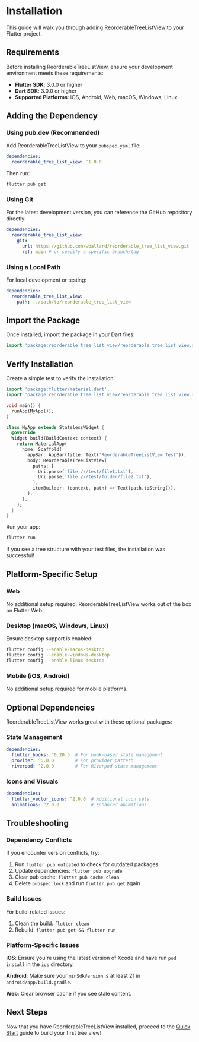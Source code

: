 # Installation

This guide will walk you through adding ReorderableTreeListView to your Flutter project.

## Requirements

Before installing ReorderableTreeListView, ensure your development environment meets these requirements:

- **Flutter SDK**: 3.0.0 or higher
- **Dart SDK**: 3.0.0 or higher
- **Supported Platforms**: iOS, Android, Web, macOS, Windows, Linux

## Adding the Dependency

### Using pub.dev (Recommended)

Add ReorderableTreeListView to your `pubspec.yaml` file:

```yaml
dependencies:
  reorderable_tree_list_view: ^1.0.0
```

Then run:

```bash
flutter pub get
```

### Using Git

For the latest development version, you can reference the GitHub repository directly:

```yaml
dependencies:
  reorderable_tree_list_view:
    git:
      url: https://github.com/wballard/reorderable_tree_list_view.git
      ref: main # or specify a specific branch/tag
```

### Using a Local Path

For local development or testing:

```yaml
dependencies:
  reorderable_tree_list_view:
    path: ../path/to/reorderable_tree_list_view
```

## Import the Package

Once installed, import the package in your Dart files:

```dart
import 'package:reorderable_tree_list_view/reorderable_tree_list_view.dart';
```

## Verify Installation

Create a simple test to verify the installation:

```dart
import 'package:flutter/material.dart';
import 'package:reorderable_tree_list_view/reorderable_tree_list_view.dart';

void main() {
  runApp(MyApp());
}

class MyApp extends StatelessWidget {
  @override
  Widget build(BuildContext context) {
    return MaterialApp(
      home: Scaffold(
        appBar: AppBar(title: Text('ReorderableTreeListView Test')),
        body: ReorderableTreeListView(
          paths: [
            Uri.parse('file:///test/file1.txt'),
            Uri.parse('file:///test/folder/file2.txt'),
          ],
          itemBuilder: (context, path) => Text(path.toString()),
        ),
      ),
    );
  }
}
```

Run your app:

```bash
flutter run
```

If you see a tree structure with your test files, the installation was successful!

## Platform-Specific Setup

### Web

No additional setup required. ReorderableTreeListView works out of the box on Flutter Web.

### Desktop (macOS, Windows, Linux)

Ensure desktop support is enabled:

```bash
flutter config --enable-macos-desktop
flutter config --enable-windows-desktop
flutter config --enable-linux-desktop
```

### Mobile (iOS, Android)

No additional setup required for mobile platforms.

## Optional Dependencies

ReorderableTreeListView works great with these optional packages:

### State Management

```yaml
dependencies:
  flutter_hooks: ^0.20.5  # For hook-based state management
  provider: ^6.0.0        # For provider pattern
  riverpod: ^2.0.0        # For Riverpod state management
```

### Icons and Visuals

```yaml
dependencies:
  flutter_vector_icons: ^2.0.0  # Additional icon sets
  animations: ^2.0.0            # Enhanced animations
```

## Troubleshooting

### Dependency Conflicts

If you encounter version conflicts, try:

1. Run `flutter pub outdated` to check for outdated packages
2. Update dependencies: `flutter pub upgrade`
3. Clear pub cache: `flutter pub cache clean`
4. Delete `pubspec.lock` and run `flutter pub get` again

### Build Issues

For build-related issues:

1. Clean the build: `flutter clean`
2. Rebuild: `flutter pub get && flutter run`

### Platform-Specific Issues

**iOS**: Ensure you're using the latest version of Xcode and have run `pod install` in the `ios` directory.

**Android**: Make sure your `minSdkVersion` is at least 21 in `android/app/build.gradle`.

**Web**: Clear browser cache if you see stale content.

## Next Steps

Now that you have ReorderableTreeListView installed, proceed to the [Quick Start](./quick-start.md) guide to build your first tree view!